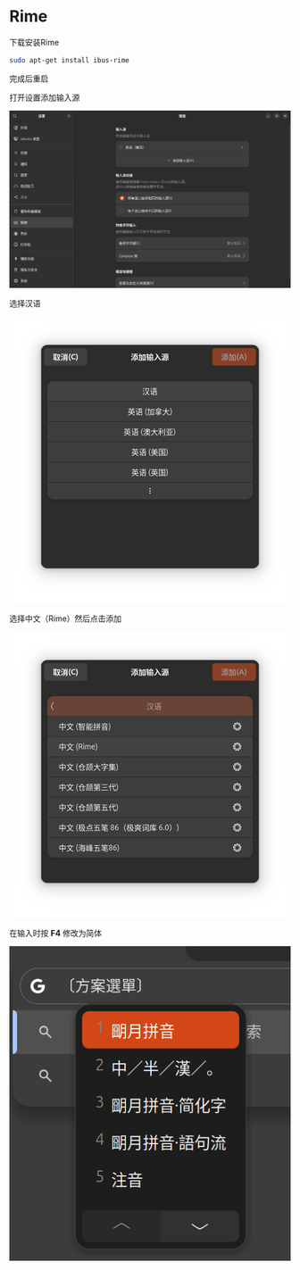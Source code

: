 # Rime

下载安装Rime

```bash
sudo apt-get install ibus-rime
```

完成后重启

打开设置添加输入源

![alt](./img/1.png)

选择汉语

![alt](./img/2.png)

选择中文（Rime）然后点击添加

![alt](./img/3.png)

在输入时按 **F4** 修改为简体

![alt](./img/4.png)
